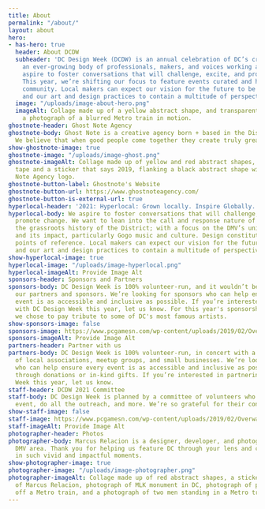 ```yaml
---
title: About
permalink: "/about/"
layout: about
hero:
- has-hero: true
  header: About DCDW
  subheader: 'DC Design Week (DCDW) is an annual celebration of DC’s creative community:
    an ever-growing body of professionals, makers, and voices working across disciplines.  We
    aspire to foster conversations that will challenge, excite, and promote change.
    This year, we’re shifting our focus to feature events curated and hosted by our
    community. Local makers can expect our vision for the future to be pluralistic
    and our art and design practices to contain a multitude of perspectives and experiences.'
  image: "/uploads/image-about-hero.png"
  imageAlt: Collage made up of a yellow abstract shape, and transparent tape flanking
    a photograph of a blurred Metro train in motion.
ghostnote-header: Ghost Note Agency
ghostnote-body: Ghost Note is a creative agency born + based in the District of Columbia.
  We believe that when good people come together they create truly great things.
show-ghostnote-image: true
ghostnote-image: "/uploads/image-ghost.png"
ghostnote-imageAlt: Collage made up of yellow and red abstract shapes, transparent
  tape and a sticker that says 2019, flanking a black abstract shape with the Ghost
  Note Agency logo.
ghostnote-button-label: Ghostnote's Website
ghostnote-button-url: https://www.ghostnoteagency.com/
ghostnote-button-is-external-url: true
hyperlocal-header: '2021: Hyperlocal: Grown locally. Inspire Globally.'
hyperlocal-body: We aspire to foster conversations that will challenge, excite, and
  promote change. We want to lean into the call and response nature of design and
  the grassroots history of the District; with a focus on the DMV’s unique local flavor
  and its impact, particularly Gogo music and culture. Design constitutes different
  points of reference. Local makers can expect our vision for the future to be pluralistic
  and our art and design practices to contain a multitude of perspectives and experiences.
show-hyperlocal-image: true
hyperlocal-image: "/uploads/image-hyperlocal.png"
hyperlocal-imageAlt: Provide Image Alt
sponsors-header: Sponsors and Partners
sponsors-body: DC Design Week is 100% volunteer-run, and it wouldn’t be the same without
  our partners and sponsors. We’re looking for sponsors who can help ensure every
  event is as accessible and inclusive as possible. If you’re interested in partnering
  with DC Design Week this year, let us know. For this year's sponsorship levels,
  we chose to pay tribute to some of DC's most famous artists.
show-sponsors-image: false
sponsors-image: https://www.pcgamesn.com/wp-content/uploads/2019/02/Overwatch-Baptiste-Abilities.jpg
sponsors-imageAlt: Provide Image Alt
partners-header: Partner with us
partners-body: DC Design Week is 100% volunteer-run, in concert with a consortium
  of local associations, meetup groups, and small businesses. We’re looking for sponsors
  who can help ensure every event is as accessible and inclusive as possible, whether
  through donations or in-kind gifts. If you’re interested in partnering with DC Design
  Week this year, let us know.
staff-header: DCDW 2021 Committee
staff-body: DC Design Week is planned by a committee of volunteers who help plan each
  event, do all the outreach, and more. We’re so grateful for their contributions.
show-staff-image: false
staff-image: https://www.pcgamesn.com/wp-content/uploads/2019/02/Overwatch-Baptiste-Abilities.jpg
staff-imageAlt: Provide Image Alt
photographer-header: Photos
photographer-body: Marcus Relacion is a designer, developer, and photographer in the
  DMV area. Thank you for helping us feature DC through your lens and capturing hyperlocal
  in such vivid and impactful moments.
show-photographer-image: true
photographer-image: "/uploads/image-photographer.png"
photographer-imageAlt: Collage made up of red abstract shapes, a sticker with a photograph
  of Marcus Relacion, photograph of MLK monument in DC, photograph of people getting
  off a Metro train, and a photograph of two men standing in a Metro train doorway.
---
```


